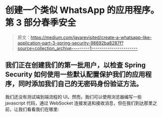 # 创建一个类似 WhatsApp 的应用程序。第 3 部分春季安全

> 原文：<https://medium.com/javarevisited/create-a-whatsapp-like-application-part-3-spring-security-98692ba8287f?source=collection_archive---------1----------------------->

## 我们正在创建我们的第一批用户，以检查 Spring Security 如何使用一些默认配置保护我们的应用程序，同时添加我们自己的无密码身份验证方法。

我们还没有测试端到端流程的 UI。然而，我们可以使用浏览器编写一些 javascript 代码，通过 WebSocket 连接发送和接收消息，但在我们到达那里之前，让我们看看我们在哪里: